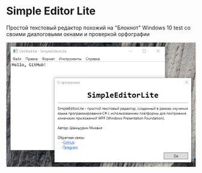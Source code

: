# Simple Editor Lite
Простой текстовый редактор похожий на "Блокнот" Windows 10 test со своими диалоговыми окнами и проверкой орфографии

![](https://github.com/6eremotuk01/Simple-Editor-Lite/blob/master/Screenshot.jpeg "Скриншот программы")
